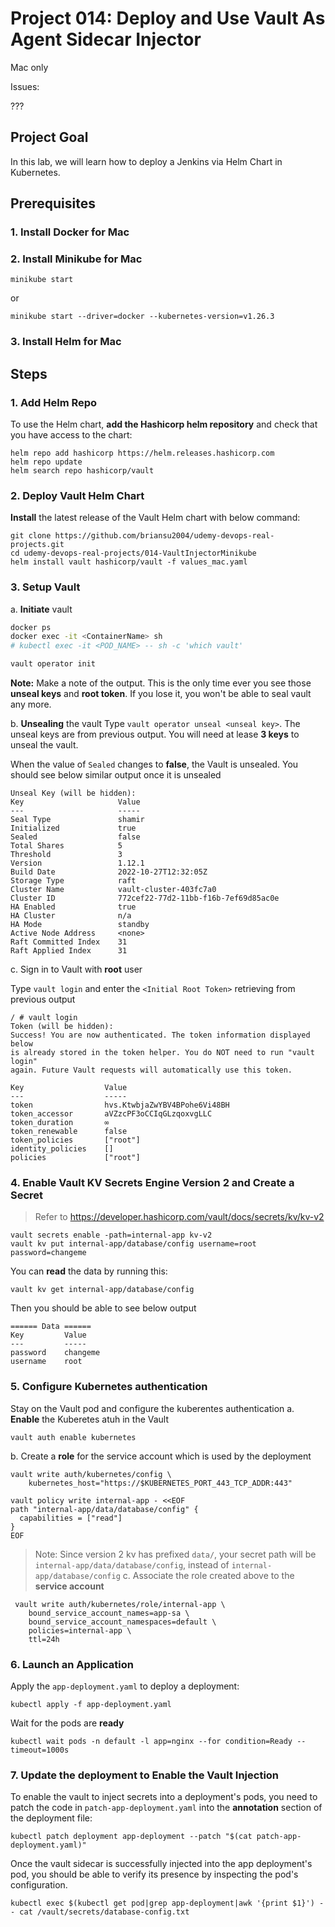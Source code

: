 # Project 014: Deploy and Use Vault As Agent Sidecar Injector

Mac only

Issues:

???

## Project Goal

In this lab, we will learn how to deploy a Jenkins via Helm Chart in Kubernetes.

## Prerequisites

### 1. Install Docker for Mac

### 2. Install Minikube for Mac

```dos
minikube start
```

or

```dos
minikube start --driver=docker --kubernetes-version=v1.26.3
```

### 3. Install Helm for Mac

## Steps

### 1. Add Helm Repo

To use the Helm chart, **add the Hashicorp helm repository** and check that you have access to the chart:

```dos
helm repo add hashicorp https://helm.releases.hashicorp.com
helm repo update
helm search repo hashicorp/vault
```

<!--
```bash

```
-->

### 2. Deploy Vault Helm Chart

**Install** the latest release of the Vault Helm chart with below command:

```dos
git clone https://github.com/briansu2004/udemy-devops-real-projects.git
cd udemy-devops-real-projects/014-VaultInjectorMinikube
helm install vault hashicorp/vault -f values_mac.yaml
```

<!--
```bash

```
-->

### 3. Setup Vault

a. **Initiate** vault


```bash
docker ps
docker exec -it <ContainerName> sh
# kubectl exec -it <POD_NAME> -- sh -c 'which vault'

vault operator init
```

<!--
```bash
/ $ vault operator init
Unseal Key 1: FQwAnZCUIN80zM03SfndDEIxVm8/owBOgjIx9oS0fPL5
Unseal Key 2: 5diVo848wP0I43IVoFbAIuuO909Oej7wVfasTcs2NkRk
Unseal Key 3: jY3PSPd12pvpfxflj8YHBNVRjK8q+jDzzeP5G184G8wd
Unseal Key 4: zc4VY9seZw/0sg0AnnuJc4oUd9H/bST2NEFTxW1biUCZ
Unseal Key 5: Zzeclhs9hLd2uDpYYYtrSbYdSSqhkEmw8JJ5eMMER0Nt

Initial Root Token: hvs.2qvdZJViuTnS44a1Jcj8oaBq

Vault initialized with 5 key shares and a key threshold of 3. Please securely
distribute the key shares printed above. When the Vault is re-sealed,
restarted, or stopped, you must supply at least 3 of these keys to unseal it
before it can start servicing requests.

Vault does not store the generated root key. Without at least 3 keys to
reconstruct the root key, Vault will remain permanently sealed!

It is possible to generate new unseal keys, provided you have a quorum of
existing unseal keys shares. See "vault operator rekey" for more information.
```
--->

**Note:** Make a note of the output. This is the only time ever you see those **unseal keys** and **root token**. If you lose it, you won't be able to seal vault any more.

b. **Unsealing** the vault
Type `vault operator unseal <unseal key>`. The unseal keys are from previous output. You will need at lease **3 keys** to unseal the vault.

When the value of  `Sealed` changes to **false**, the Vault is unsealed. You should see below similar output once it is unsealed

```dos
Unseal Key (will be hidden): 
Key                     Value
---                     -----
Seal Type               shamir
Initialized             true
Sealed                  false
Total Shares            5
Threshold               3
Version                 1.12.1
Build Date              2022-10-27T12:32:05Z
Storage Type            raft
Cluster Name            vault-cluster-403fc7a0
Cluster ID              772cef22-77d2-11bb-f16b-7ef69d85ac0e
HA Enabled              true
HA Cluster              n/a
HA Mode                 standby
Active Node Address     <none>
Raft Committed Index    31
Raft Applied Index      31
```

c. Sign in to Vault with **root** user

Type `vault login` and enter the `<Initial Root Token>` retrieving from previous output

```dos
/ # vault login
Token (will be hidden): 
Success! You are now authenticated. The token information displayed below
is already stored in the token helper. You do NOT need to run "vault login"
again. Future Vault requests will automatically use this token.

Key                  Value
---                  -----
token                hvs.KtwbjaZwYBV4BPohe6Vi48BH
token_accessor       aVZzcPF3oCCIqGLzqoxvgLLC
token_duration       ∞
token_renewable      false
token_policies       ["root"]
identity_policies    []
policies             ["root"]
```

### 4. Enable Vault KV Secrets Engine Version 2 and Create a Secret
>
> Refer to <https://developer.hashicorp.com/vault/docs/secrets/kv/kv-v2>

```dos
vault secrets enable -path=internal-app kv-v2
vault kv put internal-app/database/config username=root password=changeme
```

You can **read** the data by running this:

```dos
vault kv get internal-app/database/config
```

Then you should be able to see below output

```dos
====== Data ======
Key         Value
---         -----
password    changeme
username    root
```

### 5. Configure Kubernetes authentication

Stay on the Vault pod and configure the kuberentes authentication
a. **Enable** the Kuberetes atuh in the Vault

```dos
vault auth enable kubernetes
```

b. Create a **role** for the service account which is used by the deployment

```dos
vault write auth/kubernetes/config \
    kubernetes_host="https://$KUBERNETES_PORT_443_TCP_ADDR:443"

vault policy write internal-app - <<EOF
path "internal-app/data/database/config" {
  capabilities = ["read"]
}
EOF
```

> Note: Since version 2 kv has prefixed `data/`, your secret path will be `internal-app/data/database/config`, instead of `internal-app/database/config`
c. Associate the role created above to the **service account**

```dos
 vault write auth/kubernetes/role/internal-app \
    bound_service_account_names=app-sa \
    bound_service_account_namespaces=default \
    policies=internal-app \
    ttl=24h
```

### 6. Launch an Application

Apply the `app-deployment.yaml` to deploy a deployment:

```dos
kubectl apply -f app-deployment.yaml
```

Wait for the pods are **ready**

```dos
kubectl wait pods -n default -l app=nginx --for condition=Ready --timeout=1000s
```

### 7. Update the deployment to Enable the Vault Injection

To enable the vault to inject secrets into a deployment's pods, you need to patch the  code in `patch-app-deployment.yaml` into the **annotation** section of the deployment file:

```dos
kubectl patch deployment app-deployment --patch "$(cat patch-app-deployment.yaml)"
```

Once the vault sidecar is successfully injected into the app deployment's pod, you should be able to verify its presence by inspecting the pod's configuration.

```dos
kubectl exec $(kubectl get pod|grep app-deployment|awk '{print $1}') -- cat /vault/secrets/database-config.txt
```
